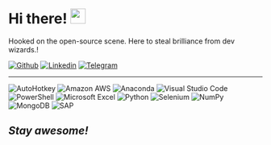 <h1> Hi there! <img src="https://raw.githubusercontent.com/MartinHeinz/MartinHeinz/master/wave.gif" width="30px"></h1>
<p>
Hooked on the open-source scene. Here to steal brilliance from dev wizards.!
  
[![Github](https://img.shields.io/badge/-Github-000?style=flat&logo=Github&logoColor=white)](https://github.com/a-rout) [![Linkedin](https://img.shields.io/badge/-LinkedIn-blue?style=flat&logo=Linkedin&logoColor=white)]( https://www.linkedin.com/in/a-rout/) [![Telegram](https://img.shields.io/badge/-Telegram-white?style=flat&logo=Telegram&logoColor=26A5E4)](https://t.me/theFault)

***
![AutoHotkey](https://img.shields.io/static/v1?style=flat&message=AutoHotkey&color=334455&logo=autohotkey&logoColor=FFFFFF&label=) ![Amazon AWS](https://img.shields.io/static/v1?style=flat&message=Amazon+AWS&color=232F3E&logo=Amazon+AWS&logoColor=FFFFFF&label=) ![Anaconda](https://img.shields.io/static/v1?style=flat&message=Anaconda&color=44A833&logo=Anaconda&logoColor=FFFFFF&label=) ![Visual Studio Code](https://img.shields.io/static/v1?style=flat&message=Visual+Studio+Code&color=007ACC&logo=Visual+Studio+Code&logoColor=FFFFFF&label=) ![PowerShell](https://img.shields.io/static/v1?style=flat&message=PowerShell&color=5391FE&logo=PowerShell&logoColor=FFFFFF&label=) ![Microsoft Excel](https://img.shields.io/static/v1?style=flat&message=Microsoft+Excel&color=217346&logo=Microsoft+Excel&logoColor=FFFFFF&label=) ![Python](https://img.shields.io/static/v1?style=flat&message=Python&color=3776AB&logo=Python&logoColor=FFFFFF&label=) ![Selenium](https://img.shields.io/static/v1?style=flat&message=Selenium&color=43B02A&logo=Selenium&logoColor=FFFFFF&label=) ![NumPy](https://img.shields.io/static/v1?style=flat&message=NumPy&color=013243&logo=NumPy&logoColor=FFFFFF&label=) ![MongoDB](https://img.shields.io/static/v1?style=flat&message=MongoDB&color=47A248&logo=MongoDB&logoColor=FFFFFF&label=) ![SAP](https://img.shields.io/static/v1?style=flat&message=SAP&color=0FAAFF&logo=SAP&logoColor=FFFFFF&label=) 
 
<h2><i>Stay awesome!</i></h2>
